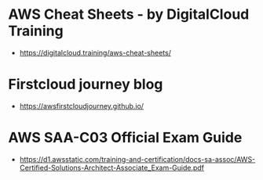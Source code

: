 # AWS Cheat Sheets - by DigitalCloud Training
- https://digitalcloud.training/aws-cheat-sheets/
# Firstcloud journey blog
- https://awsfirstcloudjourney.github.io/
# AWS SAA-C03 Official Exam Guide
- https://d1.awsstatic.com/training-and-certification/docs-sa-assoc/AWS-Certified-Solutions-Architect-Associate_Exam-Guide.pdf
